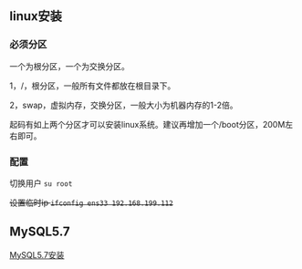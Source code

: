 ## linux安装
### 必须分区
一个为根分区，一个为交换分区。

1，/，根分区，一般所有文件都放在根目录下。

2，swap，虚拟内存，交换分区，一般大小为机器内存的1-2倍。

起码有如上两个分区才可以安装linux系统。建议再增加一个/boot分区，200M左右即可。

### 配置
切换用户 `su root`

~~设置临时ip `ifconfig ens33 192.168.199.112`~~

## MySQL5.7
[MySQL5.7安装](https://blog.csdn.net/WYA1993/article/details//88890883)

